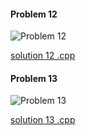#### Problem 12
![Problem 12](https://github.com/cpp-rakesh/DiscreteMathematicsAndItsApplications/blob/master/Chapter_6_Counting/6.6_Generating_Permutations_and_Combinations/Exercises/repo/problem_12.jpg)

[solution 12 .cpp](https://github.com/cpp-rakesh/DiscreteMathematicsAndItsApplications/blob/master/Chapter_6_Counting/6.6_Generating_Permutations_and_Combinations/Exercises/repo/solution_12.cpp)


#### Problem 13
![Problem 13](https://github.com/cpp-rakesh/DiscreteMathematicsAndItsApplications/blob/master/Chapter_6_Counting/6.6_Generating_Permutations_and_Combinations/Exercises/repo/problem_13.jpg)

[solution 13 .cpp](https://github.com/cpp-rakesh/DiscreteMathematicsAndItsApplications/blob/master/Chapter_6_Counting/6.6_Generating_Permutations_and_Combinations/Exercises/repo/solution_13.cpp)
